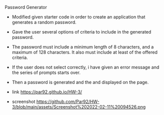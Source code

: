 
Password Generator
- Modified given starter code in order to create an application that generates a random password.
- Gave the user several options of criteria to include in the generated password.
- The password must include a minimum length of 8 characters, and a maximum of 128 characters. It also must include at least of the offered criteria. 
- If the user does not select correctly, i have given an error message and the series of prompts starts over.
- Then a password is generated and the and displayed on the page.

- link 
  https://par92.github.io/HW-3/ 

- screenshot 
https://github.com/Par92/HW-3/blob/main/assets/Screenshot%202022-02-11%20094526.png
